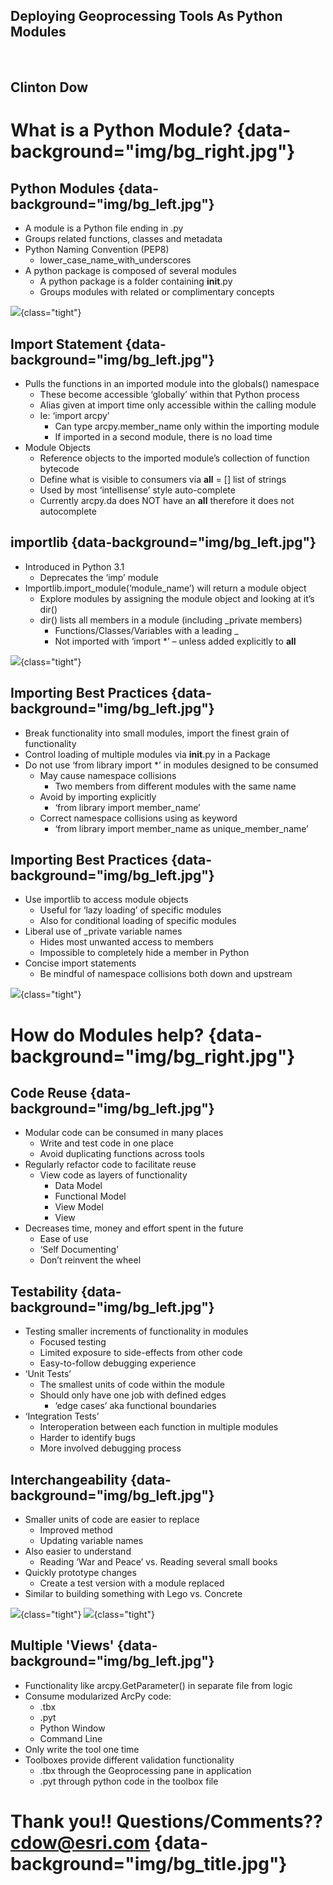 <section data-background="img/bg_title.jpg"">
<h1>Deploying Geoprocessing Tools As Python Modules</h1>
<br>
<h2>Clinton Dow</h2>
</section>

What is a Python Module? {data-background="img/bg_right.jpg"}
============================================================

Python Modules {data-background="img/bg_left.jpg"}
--------------------------------------------------------------------

- A module is a Python file ending in .py
- Groups related functions, classes and metadata
- Python Naming Convention (PEP8)
    - lower_case_name_with_underscores
- A python package is composed of several modules
    - A python package is a folder containing __init__.py
    - Groups modules with related or complimentary concepts

![](img/folders.png){class="tight"}


Import Statement {data-background="img/bg_left.jpg"}
---------------------------------------------------------------------------------------------------------------------

- Pulls the functions in an imported module into the globals() namespace
    - These become accessible ‘globally’ within that Python process
    - Alias given at import time only accessible within the calling module
    - Ie: ‘import arcpy’
        - Can type arcpy.member_name only within the importing module
        - If imported in a second module, there is no load time
- Module Objects
    - Reference objects to the imported module’s collection of function 
    bytecode
    - Define what is visible to consumers via __all__ = [] list of strings
    - Used by most ‘intellisense’ style auto-complete
    - Currently arcpy.da does NOT have an __all__ therefore it does not 
    autocomplete


importlib {data-background="img/bg_left.jpg"}
------------------------------------------------------------------------------------------------------

- Introduced in Python 3.1
    - Deprecates the ‘imp’ module
- Importlib.import_module(‘module_name’) will return a module object
    - Explore modules by assigning the module object and looking at it’s dir()
    - dir() lists all members in a module (including _private members)
        - Functions/Classes/Variables with a leading _
        - Not imported with ‘import *’ – unless added explicitly to __all__

![](img/pythonwindow.png){class="tight"} 


Importing Best Practices {data-background="img/bg_left.jpg"}
------------------------------------------------------------------------

- Break functionality into small modules, import the finest grain of 
functionality
- Control loading of multiple modules via __init__.py in a Package
- Do not use ‘from library import *’ in modules designed to be consumed
    - May cause namespace collisions
        - Two members from different modules with the same name
    - Avoid by importing explicitly 
        - ‘from library import member_name’
    - Correct namespace collisions using as keyword
        - ‘from library import member_name as unique_member_name’


Importing Best Practices {data-background="img/bg_left.jpg"}
------------------------------------------------------------------------

- Use importlib to access module objects
    - Useful for ‘lazy loading’ of specific modules
    - Also for conditional loading of specific modules
- Liberal use of _private variable names
    - Hides most unwanted access to members
    - Impossible to completely hide a member in Python
- Concise import statements 
    - Be mindful of namespace collisions both down and upstream
    
![](img/collision.jpg){class="tight"}


How do Modules help? {data-background="img/bg_right.jpg"}
============================================================

Code Reuse  {data-background="img/bg_left.jpg"}
---------------------------------------------------------------

- Modular code can be consumed in many places
    - Write and test code in one place
    - Avoid duplicating functions across tools
- Regularly refactor code to facilitate reuse
    - View code as layers of functionality
        - Data Model
        - Functional Model
        - View Model
        - View
- Decreases time, money and effort spent in the future
    - Ease of use
    - ‘Self Documenting’
    - Don’t reinvent the wheel
    
    
Testability  {data-background="img/bg_left.jpg"}
---------------------------------------------------------------

- Testing smaller increments of functionality in modules
    - Focused testing
    - Limited exposure to side-effects from other code
    - Easy-to-follow debugging experience
- ‘Unit Tests’
    - The smallest units of code within the module
    - Should only have one job with defined edges
        - ‘edge cases’ aka functional boundaries
- ‘Integration Tests’
    - Interoperation between each function in multiple modules
    - Harder to identify bugs
    - More involved debugging process


Interchangeability  {data-background="img/bg_left.jpg"}
---------------------------------------------------------------

- Smaller units of code are easier to replace
    - Improved method
    - Updating variable names
- Also easier to understand
    - Reading ‘War and Peace’ vs. Reading several small books
- Quickly prototype changes
    - Create a test version with a module replaced
- Similar to building something with Lego vs. Concrete

![](img/tome.jpg){class="tight"}
![](img/books.png){class="tight"}


Multiple 'Views'  {data-background="img/bg_left.jpg"}
---------------------------------------------------------------

- Functionality like arcpy.GetParameter() in separate file from logic
- Consume modularized ArcPy code:
    - .tbx
    - .pyt
    - Python Window
    - Command Line
- Only write the tool one time
- Toolboxes provide different validation functionality
    - .tbx through the Geoprocessing pane in application
    - .pyt through python code in the toolbox file


Thank you!! Questions/Comments?? cdow@esri.com {data-background="img/bg_title.jpg"}
==============================================================================================